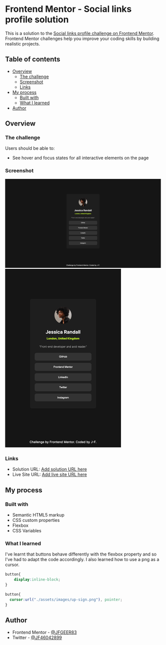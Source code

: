 # Frontend Mentor - Social links profile solution

This is a solution to the [Social links profile challenge on Frontend Mentor](https://www.frontendmentor.io/challenges/social-links-profile-UG32l9m6dQ). Frontend Mentor challenges help you improve your coding skills by building realistic projects. 

## Table of contents

- [Overview](#overview)
  - [The challenge](#the-challenge)
  - [Screenshot](#screenshot)
  - [Links](#links)
- [My process](#my-process)
  - [Built with](#built-with)
  - [What I learned](#what-i-learned)
- [Author](#author)


## Overview

### The challenge

Users should be able to:

- See hover and focus states for all interactive elements on the page

### Screenshot

![Desktop version](./assets/images/desktop_version.png)
![Mobile version](./assets/images/Mobile_version.png)

### Links

- Solution URL: [Add solution URL here](https://your-solution-url.com)
- Live Site URL: [Add live site URL here](https://your-live-site-url.com)

## My process

### Built with

- Semantic HTML5 markup
- CSS custom properties
- Flexbox
- CSS Variables


### What I learned

I've learnt that buttons behave differently with the flexbox property and so I've had to adapt the code accordingly.
I also learned how to use a png as a cursor.


```css
button{
    display:inline-block;
}
```
```css
button{
  cursor:url("./assets/images/up-sign.png"), pointer;
}
 ```

## Author

- Frontend Mentor - [@JFGEER83](https://www.frontendmentor.io/profile/JFGEER83)
- Twitter - [@JF46042899](https://twitter.com/JF46042899)




